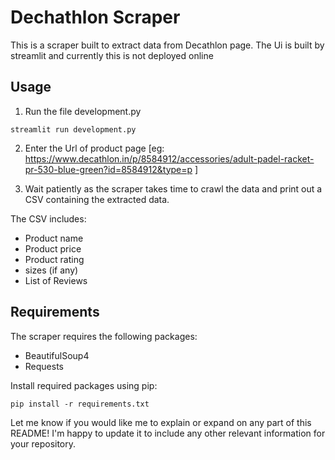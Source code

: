 

# Dechathlon Scraper

This is a scraper built to extract data from Decathlon page. The Ui is built by streamlit and currently this is not deployed online

## Usage

1. Run the file development.py 
```
streamlit run development.py
```      

2. Enter the Url of product page [eg: https://www.decathlon.in/p/8584912/accessories/adult-padel-racket-pr-530-blue-green?id=8584912&type=p ]

3. Wait patiently as the scraper takes time to crawl the data and print out a CSV containing the extracted data.

The CSV includes:

- Product name
- Product price
- Product rating
- sizes (if any)
- List of Reviews

## Requirements

The scraper requires the following packages:

- BeautifulSoup4
- Requests

Install required packages using pip:

```
pip install -r requirements.txt 
```


Let me know if you would like me to explain or expand on any part of this README! I'm happy to update it to include any other relevant information for your repository.
